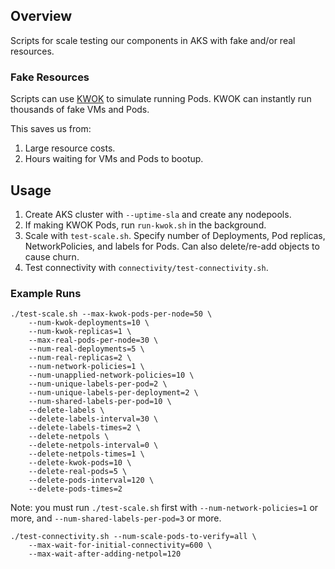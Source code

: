 ## Overview
Scripts for scale testing our components in AKS with fake and/or real resources.

### Fake Resources
Scripts can use [KWOK](https://github.com/kubernetes-sigs/kwok) to simulate running Pods. KWOK can instantly run thousands of fake VMs and Pods.

This saves us from:
1. Large resource costs.
2. Hours waiting for VMs and Pods to bootup.

## Usage
1. Create AKS cluster with `--uptime-sla` and create any nodepools.
2. If making KWOK Pods, run `run-kwok.sh` in the background.
3. Scale with `test-scale.sh`. Specify number of Deployments, Pod replicas, NetworkPolicies, and labels for Pods. Can also delete/re-add objects to cause churn.
4. Test connectivity with `connectivity/test-connectivity.sh`.

### Example Runs
```
./test-scale.sh --max-kwok-pods-per-node=50 \
    --num-kwok-deployments=10 \
    --num-kwok-replicas=1 \
    --max-real-pods-per-node=30 \
    --num-real-deployments=5 \
    --num-real-replicas=2 \
    --num-network-policies=1 \
    --num-unapplied-network-policies=10 \
    --num-unique-labels-per-pod=2 \
    --num-unique-labels-per-deployment=2 \
    --num-shared-labels-per-pod=10 \
    --delete-labels \
    --delete-labels-interval=30 \
    --delete-labels-times=2 \
    --delete-netpols \
    --delete-netpols-interval=0 \
    --delete-netpols-times=1 \
    --delete-kwok-pods=10 \
    --delete-real-pods=5 \
    --delete-pods-interval=120 \
    --delete-pods-times=2
```

Note: you must run `./test-scale.sh` first with `--num-network-policies=1` or more, and `--num-shared-labels-per-pod=3` or more.
```
./test-connectivity.sh --num-scale-pods-to-verify=all \
    --max-wait-for-initial-connectivity=600 \
    --max-wait-after-adding-netpol=120
```
